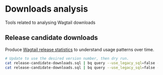 # Downloads analysis

Tools related to analysing Wagtail downloads

## Release candidate downloads

Produce [Wagtail release statistics](https://docs.google.com/spreadsheets/d/1eZ3OvpoHza1lSRzznZLh2qdbDE-RuhTmImndqg0Ugwk/edit) to understand usage patterns over time.

```bash
# Update to use the desired version number, then dry run.
cat release-candidate-downloads.sql | bq query --use_legacy_sql=false --dry_run 2>&1 | grep -o '[0-9]\+' | awk '{printf "%.2f GB\n", $1/1024/1024/1024}'
cat release-candidate-downloads.sql | bq query --use_legacy_sql=false --format=csv > release-candidate-downloads.csv
```

